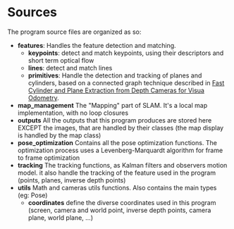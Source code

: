 # Sources

The program source files are organized as so:
- **features**: Handles the feature detection and matching.
    - **keypoints**: detect and match keypoints, using their descriptors and short term optical flow
    - **lines**: detect and match lines
    - **primitives**: Handle the detection and tracking of planes and cylinders, based on a connected graph technique described in [Fast Cylinder and Plane Extraction from Depth Cameras for Visua Odometry](https://arxiv.org/pdf/1803.02380.pdf).
- **map_management** The "Mapping" part of SLAM. It's a local map implementation, with no loop closures
- **outputs** All the outputs that this program produces are stored here EXCEPT the images, that are handled by their classes (the map display is handled by the map class)
- **pose_optimization** Contains all the pose optimization functions. The optimization process uses a Levenberg-Marquardt algorithm for frame to frame optimization
- **tracking** The tracking functions, as Kalman filters and observers motion model. it also handle the tracking of the feature used in the program (points, planes, inverse depth points)
- **utils** Math and cameras utils functions. Also contains the main types (eg: Pose)
    - **coordinates** define the diverse coordinates used in this program (screen, camera and world point, inverse depth points, camera plane, world plane, ...)